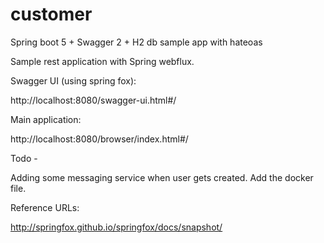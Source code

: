 # customer
Spring boot 5 + Swagger 2 + H2 db sample app with hateoas

Sample rest application with Spring webflux.

Swagger UI (using spring fox):

http://localhost:8080/swagger-ui.html#/ 


Main application:

http://localhost:8080/browser/index.html#/ 

Todo - 

Adding some messaging service when user gets created.
Add the docker file.

Reference URLs:

http://springfox.github.io/springfox/docs/snapshot/ 
